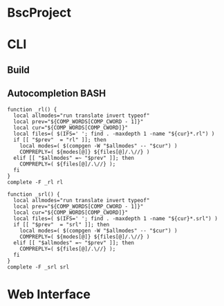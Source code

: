 # BscProject


# CLI

## Build

## Autocompletion BASH

    function _rl() {
      local allmodes="run translate invert typeof"
      local prev="${COMP_WORDS[COMP_CWORD - 1]}"
      local cur="${COMP_WORDS[COMP_CWORD]}"
      local files=( $(IFS=' '; find . -maxdepth 1 -name "${cur}*.rl") )
      if [[ "$prev"  = "rl" ]]; then
        local modes=( $(compgen -W "$allmodes" -- "$cur") )
        COMPREPLY=( ${modes[@]} ${files[@]/.\//} )
      elif [[ "$allmodes" =~ "$prev" ]]; then
        COMPREPLY=( ${files[@]/.\//} );
      fi
    }
    complete -F _rl rl

    function _srl() {
      local allmodes="run translate invert typeof"
      local prev="${COMP_WORDS[COMP_CWORD - 1]}"
      local cur="${COMP_WORDS[COMP_CWORD]}"
      local files=( $(IFS=' '; find . -maxdepth 1 -name "${cur}*.srl") )
      if [[ "$prev"  = "srl" ]]; then
        local modes=( $(compgen -W "$allmodes" -- "$cur") )
        COMPREPLY=( ${modes[@]} ${files[@]/.\//} )
      elif [[ "$allmodes" =~ "$prev" ]]; then
        COMPREPLY=( ${files[@]/.\//} );
      fi
    }
    complete -F _srl srl


# Web Interface

